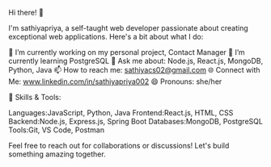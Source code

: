  Hi there! 👋

I'm sathiyapriya, a self-taught web developer passionate about creating exceptional web applications. Here's a bit about what I do:

 🔭 I’m currently working on my personal project, Contact Manager
 🌱 I’m currently learning PostgreSQL
 💬 Ask me about: Node.js, React.js, MongoDB, Python, Java
 📫 How to reach me: [sathiyacs02@gmail.com](mailto:sathiyacs02@gmail.com)
 🌐 Connect with Me: www.linkedin.com/in/sathiyapriya002
 😄 Pronouns: she/her

 🚀 Skills & Tools:
 
 Languages:JavaScript, Python, Java
 Frontend:React.js, HTML, CSS
 Backend:Node.js, Express.js, Spring Boot
 Databases:MongoDB, PostgreSQL
 Tools:Git, VS Code, Postman

Feel free to reach out for collaborations or discussions! Let's build something amazing together.
